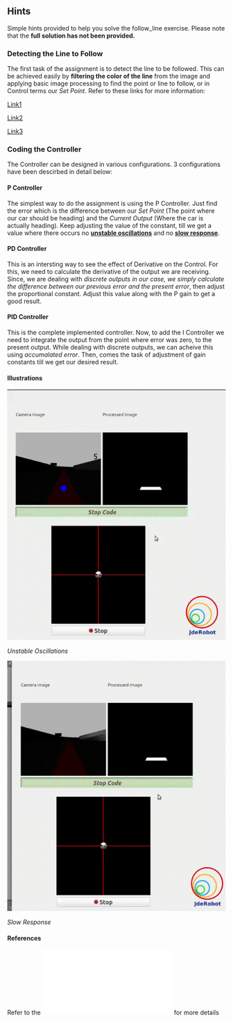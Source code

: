 ## Hints
Simple hints provided to help you solve the follow_line exercise. Please note that the **full solution has not been provided.**

### Detecting the Line to Follow
The first task of the assignment is to detect the line to be followed. This can be achieved easily by **filtering the color of the line** from the image and applying basic image processing to find the point or line to follow, or in Control terms our *Set Point*. Refer to these links for more information:

[Link1](https://www.pyimagesearch.com/2014/08/04/opencv-python-color-detection/)

[Link2](https://stackoverflow.com/questions/10469235/opencv-apply-mask-to-a-color-image)

[Link3](https://stackoverflow.com/questions/22470902/understanding-moments-function-in-opencv)

### Coding the Controller
The Controller can be designed in various configurations. 3 configurations have been descirbed in detail below:

#### P Controller
The simplest way to do the assignment is using the P Controller. Just find the error which is the difference between our *Set Point* (The point where our car should be heading) and the *Current Output* (Where the car is actually heading). Keep adjusting the value of the constant, till we get a value where there occurs no [**unstable oscillations**](#Illustrations) and no [**slow response**](#Illustrations).

#### PD Controller
This is an intersting way to see the effect of Derivative on the Control. For this, we need to calculate the derivative of the output we are receiving. Since, we are dealing with *discrete outputs in our case, we simply calculate the difference between our previous error and the present error*, then adjust the proportional constant. Adjust this value along with the P gain to get a good result.

#### PID Controller
This is the complete implemented controller. Now, to add the I Controller we need to integrate the output from the point where error was zero, to the present output. While dealing with discrete outputs, we can acheive this using *accumalated error*. Then, comes the task of adjustment of gain constants till we get our desired result.

#### Illustrations
![](./../../docs/assets/images/exercises/follow_line/oscillations.gif) 

*Unstable Oscillations*

![](./../../docs/assets/images/exercises/follow_line/slowresponse.gif)

*Slow Response*

#### References
Refer to the ![Theory](./THEORY.md) for more details
